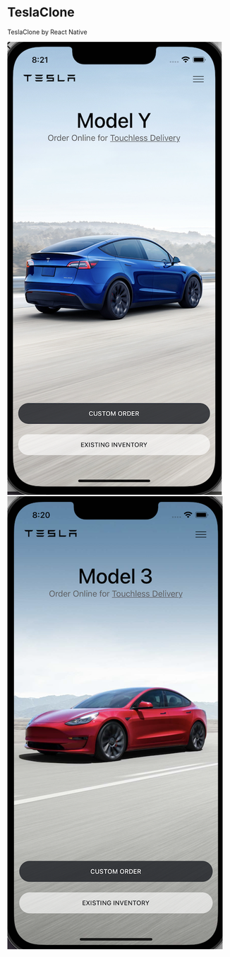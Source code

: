 # TeslaClone
TeslaClone by React Native

![image width=300](https://github.com/JunanPan/pics/raw/main/2022111502.png)  
![image width=300](https://github.com/JunanPan/pics/raw/main/2022111501.png)
